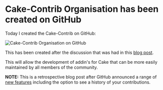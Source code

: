 ﻿---
Title: Cake-Contrib organisation created on GitHub
Published: 10/9/2014
Tags:
- GitHub
- Open Source
- Organisation
- Cake
- Cake-Contrib
---

# Cake-Contrib Organisation has been created on GitHub

Today I created the Cake-Contrib on GitHub:

![Cake-Contrib Organisation on GitHub](https://gep13wpstorage.blob.core.windows.net/gep13/2016/8/17/cake-contrib-organisation.png)

This has been created after the discussion that was had in this [blog post](http://cakebuild.net/blog/2016/08/cake-contribution-organization).

This will allow the development of addin's for Cake that can be more easily maintained by all members of the community.

**NOTE:** This is a retrospective blog post after GitHub announced a range of [new features](https://github.com/blog/2256-a-whole-new-github-universe-announcing-new-tools-forums-and-features) including the option to see a history of your contributions.